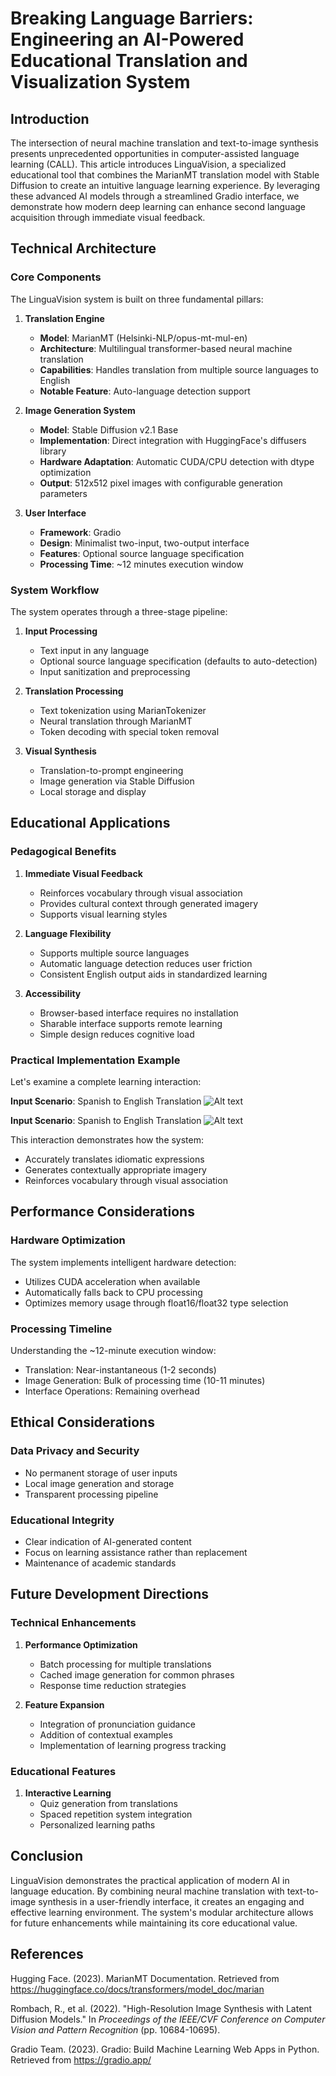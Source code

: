 # Breaking Language Barriers: Engineering an AI-Powered Educational Translation and Visualization System

## Introduction

The intersection of neural machine translation and text-to-image synthesis presents unprecedented opportunities in computer-assisted language learning (CALL). This article introduces LinguaVision, a specialized educational tool that combines the MarianMT translation model with Stable Diffusion to create an intuitive language learning experience. By leveraging these advanced AI models through a streamlined Gradio interface, we demonstrate how modern deep learning can enhance second language acquisition through immediate visual feedback.

## Technical Architecture

### Core Components

The LinguaVision system is built on three fundamental pillars:

1. **Translation Engine**
   - **Model**: MarianMT (Helsinki-NLP/opus-mt-mul-en)
   - **Architecture**: Multilingual transformer-based neural machine translation
   - **Capabilities**: Handles translation from multiple source languages to English
   - **Notable Feature**: Auto-language detection support

2. **Image Generation System**
   - **Model**: Stable Diffusion v2.1 Base
   - **Implementation**: Direct integration with HuggingFace's diffusers library
   - **Hardware Adaptation**: Automatic CUDA/CPU detection with dtype optimization
   - **Output**: 512x512 pixel images with configurable generation parameters

3. **User Interface**
   - **Framework**: Gradio 
   - **Design**: Minimalist two-input, two-output interface
   - **Features**: Optional source language specification
   - **Processing Time**: ~12 minutes execution window

### System Workflow

The system operates through a three-stage pipeline:

1. **Input Processing**
   - Text input in any language
   - Optional source language specification (defaults to auto-detection)
   - Input sanitization and preprocessing

2. **Translation Processing**
   - Text tokenization using MarianTokenizer
   - Neural translation through MarianMT
   - Token decoding with special token removal

3. **Visual Synthesis**
   - Translation-to-prompt engineering
   - Image generation via Stable Diffusion
   - Local storage and display

## Educational Applications

### Pedagogical Benefits

1. **Immediate Visual Feedback**
   - Reinforces vocabulary through visual association
   - Provides cultural context through generated imagery
   - Supports visual learning styles

2. **Language Flexibility**
   - Supports multiple source languages
   - Automatic language detection reduces user friction
   - Consistent English output aids in standardized learning

3. **Accessibility**
   - Browser-based interface requires no installation
   - Sharable interface supports remote learning
   - Simple design reduces cognitive load

### Practical Implementation Example

Let's examine a complete learning interaction:

**Input Scenario**: Spanish to English Translation
![Alt text](Output_1.png)

**Input Scenario**: Spanish to English Translation
![Alt text](Output_2.png)

This interaction demonstrates how the system:
- Accurately translates idiomatic expressions
- Generates contextually appropriate imagery
- Reinforces vocabulary through visual association

## Performance Considerations

### Hardware Optimization

The system implements intelligent hardware detection:
- Utilizes CUDA acceleration when available
- Automatically falls back to CPU processing
- Optimizes memory usage through float16/float32 type selection

### Processing Timeline

Understanding the ~12-minute execution window:
- Translation: Near-instantaneous (1-2 seconds)
- Image Generation: Bulk of processing time (10-11 minutes)
- Interface Operations: Remaining overhead

## Ethical Considerations

### Data Privacy and Security

- No permanent storage of user inputs
- Local image generation and storage
- Transparent processing pipeline

### Educational Integrity

- Clear indication of AI-generated content
- Focus on learning assistance rather than replacement
- Maintenance of academic standards

## Future Development Directions

### Technical Enhancements

1. **Performance Optimization**
   - Batch processing for multiple translations
   - Cached image generation for common phrases
   - Response time reduction strategies

2. **Feature Expansion**
   - Integration of pronunciation guidance
   - Addition of contextual examples
   - Implementation of learning progress tracking

### Educational Features

1. **Interactive Learning**
   - Quiz generation from translations
   - Spaced repetition system integration
   - Personalized learning paths

## Conclusion

LinguaVision demonstrates the practical application of modern AI in language education. By combining neural machine translation with text-to-image synthesis in a user-friendly interface, it creates an engaging and effective learning environment. The system's modular architecture allows for future enhancements while maintaining its core educational value.

## References

Hugging Face. (2023). MarianMT Documentation. Retrieved from https://huggingface.co/docs/transformers/model_doc/marian

Rombach, R., et al. (2022). "High-Resolution Image Synthesis with Latent Diffusion Models." In *Proceedings of the IEEE/CVF Conference on Computer Vision and Pattern Recognition* (pp. 10684-10695).

Gradio Team. (2023). Gradio: Build Machine Learning Web Apps in Python. Retrieved from https://gradio.app/



